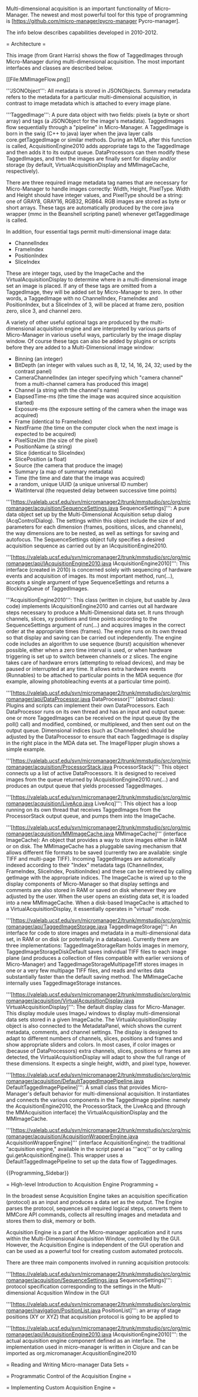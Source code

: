 

Multi-dimensional acquisition is an important functionality of Micro-Manager. The newest and most powerful tool for this type of programming is [https://github.com/micro-manager/pycro-manager Pycro-manager]. 


The info below describes capabilities developed in 2010-2012.



= Architecture =


This image (from Grant Harris) shows the flow of TaggedImages through Micro-Manager during multi-dimensional acquisition. The most important interfaces and classes are described below.

[[File:MMImageFlow.png]]

'''JSONObject''': All metadata is stored in JSONObjects. Summary metadata refers to the metadata for a particular multi-dimensional acquisition, in contrast to image metadata which is attached to every image plane.

'''TaggedImage''': A pure data object with two fields: pixels (a byte or short array) and tags (a JSONObject for the image's metadata). TaggedImages flow sequentially through a "pipeline" in Micro-Manager. A TaggedImage is born in the swig (C++ to java) layer when the java layer calls core.getTaggedImage or similar methods. During an MDA, after this function is called, AcquisitionEngine2010 adds appropriate tags to the TaggedImage and then adds it to its output queue. DataProcessors can then modify these TaggedImages, and then the images are finally sent for display and/or storage (by default, VirtualAcquisitionDisplay and MMImageCache, respectively).

There are three required image metadata tag names that are necessary for Micro-Manager to handle images correctly: Width, Height, PixelType. Width and Height should have integer values, and PixelType should be a string: one of GRAY8, GRAY16, RGB32, RGB64. RGB images are stored as byte or short arrays. These tags are automatically produced by the core java wrapper (mmc in the Beanshell scripting panel) whenever getTaggedImage is called.

In addition, four essential tags permit multi-dimensional image data:

* ChannelIndex
* FrameIndex
* PositionIndex
* SliceIndex

These are integer tags, used by the ImageCache and the VirtualAcquisitionDisplay to determine where in a multi-dimensional image set an image is placed.  If any of these tags are omitted from a TaggedImage, they will be added set by Micro-Manager to zero. In other words, a TaggedImage with no ChannelIndex, FrameIndex and PositionIndex, but a SliceIndex of 3, will be placed at frame zero, position zero, slice 3, and channel zero.

A variety of other useful optional tags are produced by the multi-dimensional acquisition engine and are interpreted by various parts of Micro-Manager in various useful ways, particularly by the image display window. Of course these tags can also be added by plugins or scripts before they are added to a Multi-Dimensional image window:

* Binning (an integer)
* BitDepth (an integer with values such as 8, 12, 14, 16, 24, 32; used by the contrast panel)
* CameraChannelIndex (an integer specifying which "camera channel" from a multi-channel camera has produced this image)
* Channel (a string with the channel's name)
* ElapsedTime-ms (the time the image was acquired since acquisition started)
* Exposure-ms (the exposure setting of the camera when the image was acquired)
* Frame (identical to FrameIndex)
* NextFrame (the time on the computer clock when the next image is expected to be acquired)
* PixelSizeUm (the size of the pixel)
* PositionName (a string)
* Slice (identical to SliceIndex)
* SlicePosition (a float)
* Source (the camera that produce the image)
* Summary (a map of summary metadata)
* Time (the time and date that the image was acquired)
* a random, unique UUID (a unique universal ID number)
* WaitInterval (the requested delay between successive time points)

'''[https://valelab.ucsf.edu/svn/micromanager2/trunk/mmstudio/src/org/micromanager/acquisition/SequenceSettings.java SequenceSettings]''': A pure data object set up by the Multi-Dimensional Acquisition setup dialog (AcqControlDialog). The settings within this object include the size of and parameters for each dimension (frames, positions, slices, and channels), the way dimensions are to be nested, as well as settings for saving and autofocus. The SequenceSettings object fully specifies a desired acquisition sequence as carried out by an IAcquisitionEngine2010.

'''[https://valelab.ucsf.edu/svn/micromanager2/trunk/mmstudio/src/org/micromanager/api/IAcquisitionEngine2010.java IAcquisitionEngine2010]''': This interface (created in 2010) is concerned solely with sequencing of hardware events and acquisition of images. Its most important method, run(...), accepts a single argument of type SequenceSettings and returns a BlockingQueue of TaggedImages.

'''AcquisitionEngine2010''': This class (written in clojure, but usable by Java code) implements IAcquisitionEngine2010 and carries out all hardware steps necessary to produce a Multi-Dimensional data set. It runs through channels, slices, xy positions and time points according to the SequenceSettings argument of run(...) and acquires images in the correct order at the appropriate times (frames). The engine runs on its own thread so that display and saving can be carried out independently. The engine code includes an algorithm to use sequence (burst) acquisition whenever possible, either when a zero time interval is used, or when hardware triggering is set up to switch between channels or z slices. The engine takes care of hardware errors (attempting to reload devices), and may be paused or interrupted at any time. It allows extra hardware events (Runnables) to be attached to particular points in the MDA sequence (for example, allowing photobleaching events at a particular time point).

'''[https://valelab.ucsf.edu/svn/micromanager2/trunk/mmstudio/src/org/micromanager/api/DataProcessor.java DataProcessor<TaggedImage>]''' (abstract class): Plugins and scripts can implement their own DataProcessors. Each DataProcessor runs on its own thread and has an input and output queue: one or more TaggedImages can be received on the input queue (by the poll() call) and modified, combined, or multiplexed, and then sent out on the output queue. Dimensional indices (such as ChannelIndex) should be adjusted by the DataProcessor to ensure that each TaggedImage is display in the right place in the MDA data set. The ImageFlipper plugin shows a simple example.

'''[https://valelab.ucsf.edu/svn/micromanager2/trunk/mmstudio/src/org/micromanager/acquisition/ProcessorStack.java ProcessorStack]''': This object connects up a list of active DataProcessors. It is designed to received images from the queue returned by IAcquisitionEngine2010.run(...) and produces an output queue that yields processed TaggedImages.

'''[https://valelab.ucsf.edu/svn/micromanager2/trunk/mmstudio/src/org/micromanager/acquisition/LiveAcq.java LiveAcq]''': This object has a loop running on its own thread that receives TaggedImages from the ProcessorStack output queue, and pumps them into the ImageCache.

'''[https://valelab.ucsf.edu/svn/micromanager2/trunk/mmstudio/src/org/micromanager/acquisition/MMImageCache.java MMImageCache]''' (interface ImageCache): An object that provides a way to store images either in RAM or on disk. The MMImageCache has a pluggable saving mechanism that allows different file formats to be saved (currently two are available: single TIFF and multi-page TIFF). Incoming TaggedImages are automatically indexed according to their "Index" metadata tags (ChannelIndex, FrameIndex, SliceIndex, PositionIndex) and these can be retrieved by calling getImage with the appropriate indices. The ImageCache is wired up to the display components of Micro-Manager so that display settings and comments are also stored in RAM or saved on disk whenever they are adjusted by the user. When the user opens an existing data set, it is loaded into a new MMImageCache. When a disk-based ImageCache is attached to a VirtualAcquisitionDisplay, it essentially operates in  "virtual" mode.

'''[https://valelab.ucsf.edu/svn/micromanager2/trunk/mmstudio/src/org/micromanager/api/TaggedImageStorage.java TaggedImageStorage]''': An interface for code to store images and metadata in a multi-dimensional data set, in RAM or on disk (or potentially in a database). Currently there are three implementations: TaggedImageStorageRam holds images in memory, TaggedImageStorageDiskDefault saves individual TIFF files to each image plane (and produces a collection of files compatible with earlier versions of Micro-Manager) and TaggedImageStorageMultipageTiff stores images in one or a very few multipage TIFF files, and reads and writes data substantially faster than the default saving method. The MMImageCache internally uses TaggedImageStorage instances.

'''[https://valelab.ucsf.edu/svn/micromanager2/trunk/mmstudio/src/org/micromanager/acquisition/VirtualAcquisitionDisplay.java VirtualAcquisitionDisplay]''': The default display class for Micro-Manager. This display module uses ImageJ windows to display multi-dimensional data sets stored in a given ImageCache. The VirtualAcquisitionDisplay object is also connected to the MetadataPanel, which shows the current metadata, comments, and channel settings. The display is designed to adapt to different numbers of channels, slices, positions and frames and show appropriate sliders and colors. In most cases, if color images or (because of DataProcessors) extra channels, slices, positions or frames are detected, the VirtualAcquisitionDisplay will adapt to show the full range of these dimensions. It expects a single height, width, and pixel type, however.

'''[https://valelab.ucsf.edu/svn/micromanager2/trunk/mmstudio/src/org/micromanager/acquisition/DefaultTaggedImagePipeline.java DefaultTaggedImagePipeline]''': A small class that provides Micro-Manager's default behavior for multi-dimensional acquisition. It instantiates and connects the various components in the TaggedImage pipeline: namely the AcquisitionEngine2010, the ProcessorStack, the LiveAcq and (through the MMAcquisition interface) the VirtualAcquisitionDisplay and the MMImageCache.

'''[https://valelab.ucsf.edu/svn/micromanager2/trunk/mmstudio/src/org/micromanager/acquisition/AcquisitionWrapperEngine.java AcquisitionWrapperEngine]''' (interface AcquisitionEngine): the traditional "acquisition engine," available in the script panel as '''acq''' or by calling gui.getAcquisitionEngine(). This wrapper uses a DefaultTaggedImagePipeline to set up the data flow of TaggedImages.

{{Programming_Sidebar}}

= High-level Introduction to Acquisition Engine Programming =

In the broadest sense Acquisition Engine takes an acquisition specification (protocol) as an input and produces a data set as the output. The Engine parses the protocol, sequences all required logical steps, converts them to MMCore API commands, collects all resulting images and metadata and stores them to disk, memory or both.

Acquisition Engine is a part of the Micro-manager application and it runs within the Multi-Dimensional Acquisition Window, controlled by the GUI. However, the Acquisition Engine is independent of the GUI operation and can be used as a powerful tool for creating custom automated protocols.

There are three main components involved in running acquisition protocols:

'''[https://valelab.ucsf.edu/svn/micromanager2/trunk/mmstudio/src/org/micromanager/acquisition/SequenceSettings.java SequenceSettings]''': protocol specification corresponding to the settings in the Multi-dimensional Acqusition Window in the GUI

'''[https://valelab.ucsf.edu/svn/micromanager2/trunk/mmstudio/src/org/micromanager/navigation/PositionList.java PositionList]''': an array of stage positions (XY or XYZ) that acquisition protocol is going to be applied to

'''[https://valelab.ucsf.edu/svn/micromanager2/trunk/mmstudio/src/org/micromanager/api/IAcquisitionEngine2010.java IAcquisitionEngine2010]''': the actual acquisition engine component defined as an interface. The implementation used in micro-manager is written in Clojure and can be imported as org.micromanager.AcqusitionEngine2010

= Reading and Writing Micro-manager Data Sets =

= Programmatic Control of the Acquisition Engine =

= Implementing Custom Acquisition Engine =
